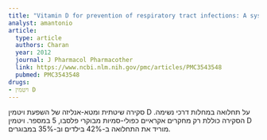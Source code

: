 ```yaml
---
title: "Vitamin D for prevention of respiratory tract infections: A systematic review and meta-analysis"
analyst: amantonio
article:
  type: article
  authors: Charan
  year: 2012
  journal: J Pharmacol Pharmacother
  link: https://www.ncbi.nlm.nih.gov/pmc/articles/PMC3543548
  pubmed: PMC3543548
drugs:
- ויטמין D
---
```


סקירה שיטתית ומטא-אנליזה של השפעת ויטמין D על תחלואה במחלות דרכי נשימה. הסקירה כוללת רק מחקרים אקראיים כפולי-סמיות מבוקרי פלסבו, 5 במספר. ויטמין D מוריד את התחלואה ב-42% בילדים וב-35% במבוגרים.
